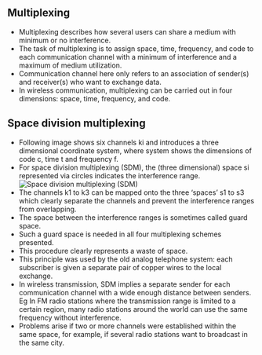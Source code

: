 ## Multiplexing
 - Multiplexing describes how several users can share a medium with minimum or no interference.
 - The task of multiplexing is to assign space, time, frequency, and code to each communication channel with a minimum of interference and a maximum of medium utilization.
 - Communication channel here only refers to an association of sender(s) and receiver(s) who want to exchange data.
 - In wireless communication, multiplexing can be carried out in four dimensions: space, time, frequency, and code.

 ## Space division multiplexing
- Following image shows six channels ki and introduces a three dimensional coordinate system, where system shows the dimensions of code c, time t and frequency f.
- For space division multiplexing (SDM), the (three dimensional) space si represented via circles indicates the interference range.
![Space division multiplexing (SDM)](https://s3.postimg.org/r79hwwaab/space_division.png)
- The channels k1 to k3 can be mapped onto the three ‘spaces’ s1 to s3 which clearly separate the channels and prevent the interference ranges from overlapping. 
- The space between the interference ranges is sometimes called guard space. 
- Such a guard space is needed in all four multiplexing schemes presented.
- This procedure clearly represents a waste of space.
- This principle was used by the old analog telephone system: each subscriber is given a separate pair of copper wires to the local exchange.
- In wireless transmission, SDM implies a separate sender for each communication channel with a wide enough distance between senders. Eg In FM radio stations where the transmission range is limited to a certain region, many radio stations around the world can use the same frequency without interference.
- Problems arise if two or more channels were established within the same space, for example, if several radio stations want to broadcast in the same city.